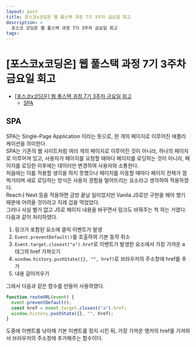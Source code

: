 ```yaml
---
layout: post
title: 포스코x코딩온 웹 풀스택 과정 7기 3주차 금요일 회고
description: >
  포스코 코딩온 웹 풀스택 과정 7기 3주차 금요일 회고
tags: 
---
```

# [포스코x코딩온] 웹 풀스택 과정 7기 3주차 금요일 회고

- [\[포스코x코딩온\] 웹 풀스택 과정 7기 3주차 금요일 회고](#포스코x코딩온-웹-풀스택-과정-7기-3주차-금요일-회고)
  - [SPA](#spa)

## SPA

SPA는 Single-Page Application 이라는 뜻으로, 한 개의 페이지로 이루어진 애플리케이션을 의미한다.  
SPA는 기존의 웹 사이트처럼 여러 개의 페이지로 이루어진 것이 아니라, 하나의 페이지로 이루어져 있고, 사용자가 페이지를 요청할 때마다 페이지를 로딩하는 것이 아니라, 페이지를 로딩한 이후에는 데이터만 변경하여 사용자와 소통한다.  
처음에는 이를 적용할 생각을 하지 못했으나 페이지를 이동할 때마다 페이지 전체가 껌벅거리며 새로 로딩하는 방식은 사용자 경험을 떨어뜨리는 요소라고 생각하여 적용하였다.  
React나 Next 등을 적용하면 금방 끝날 일이었지만 Vanila JS로만 구현을 해야 했기 때문에 어려울 것이라고 지레 겁을 먹었었다.  
그러나 사실 별거 없고 JS로 페이지 내용을 바꾸면서 링크도 바꿔주는 척 하는 거였다.  
다음과 같이 처리하였다.  
1. 링크가 포함된 요소에 클릭 이벤트가 발생
2. `Event.preventDefault()`를 호출하여 기본 동작 취소
3. `Event.target.closest("a").href`로 이벤트가 발생한 요소에서 가장 가까운 a 태그의 href 가져오기
4. `window.history.pushState({}, "", href)`로 브라우저의 주소창에 href를 추가
5. 내용 갈아끼우기

그래서 다음과 같은 함수를 만들어 사용하였다.  

```js
function routeURL(event) {
  event.preventDefault();
  const href = event.target.closest("a").href;
  window.history.pushState({}, "", href);
}
```

도중에 이벤트를 낚아채 기본 이벤트를 정지 시킨 뒤, 가장 가까운 앵커의 href를 가져와서 브라우저의 주소창에 추가해주는 함수이다.  

